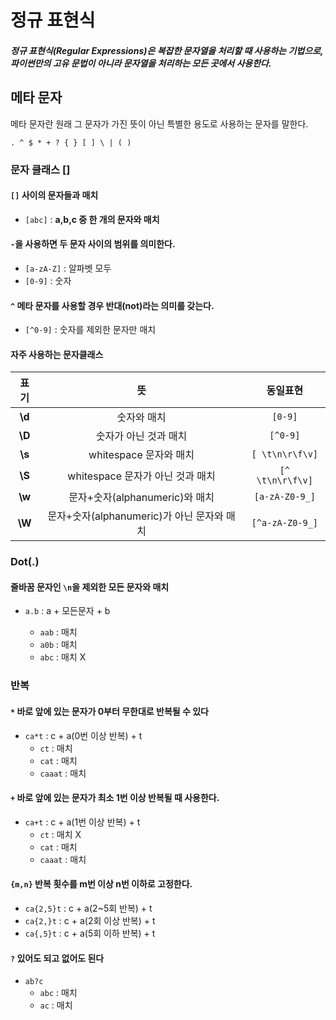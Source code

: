# 정규 표현식

##### 정규 표현식(Regular Expressions)은 복잡한 문자열을 처리할 때 사용하는 기법으로, 파이썬만의 고유 문법이 아니라 문자열을 처리하는 모든 곳에서 사용한다.

## 메타 문자

메타 문자란 원래 그 문자가 가진 뜻이 아닌 특별한 용도로 사용하는 문자를 말한다.

`. ^ $ * + ? { } [ ] \ | ( )`

### 문자 클래스 []

#### `[]` 사이의 문자들과 매치

- `[abc]` : **a,b,c 중 한 개의 문자와 매치**

#### `-`을 사용하면 두 문자 사이의 범위를 의미한다.

- `[a-zA-Z]` : 알파벳 모두
- `[0-9]` : 숫자

#### `^` 메타 문자를 사용할 경우 반대(not)라는 의미를 갖는다.

- `[^0-9]` : 숫자를 제외한 문자만 매치

#### 자주 사용하는 문자클래스

|  표기  |                     뜻                     |     동일표현     |
| :----: | :----------------------------------------: | :--------------: |
| **\d** |                숫자와 매치                 |     `[0-9]`      |
| **\D** |           숫자가 아닌 것과 매치            |     `[^0-9]`     |
| **\s** |           whitespace 문자와 매치           | `[ \t\n\r\f\v]`  |
| **\S** |      whitespace 문자가 아닌 것과 매치      | `[^ \t\n\r\f\v]` |
| **\w** |       문자+숫자(alphanumeric)와 매치       |  `[a-zA-Z0-9_]`  |
| **\W** | 문자+숫자(alphanumeric)가 아닌 문자와 매치 | `[^a-zA-Z0-9_]`  |

### Dot(.)

#### 줄바꿈 문자인 `\n`을 제외한 모든 문자와 매치

- `a.b` : a + 모든문자 + b

  - `aab` : 매치
  - `a0b` : 매치
  - `abc` : 매치 X

### 반복

#### `*` 바로 앞에 있는 문자가 0부터 무한대로 반복될 수 있다

- `ca*t` : c + a(0번 이상 반복) + t
  - `ct` : 매치
  - `cat` : 매치
  - `caaat` : 매치

#### `+` 바로 앞에 있는 문자가 최소 1번 이상 반복될 때 사용한다.

- `ca+t` : c + a(1번 이상 반복) + t
  - `ct` : 매치 X
  - `cat` : 매치
  - `caaat` : 매치

#### `{m,n}` 반복 횟수를 m번 이상 n번 이하로 고정한다.

- `ca{2,5}t` : c + a(2~5회 반복) + t
- `ca{2,}t` : c + a(2회 이상 반복) + t
- `ca{,5}t` : c + a(5회 이하 반복) + t

#### `?` 있어도 되고 없어도 된다

- `ab?c`
  - `abc` : 매치
  - `ac` : 매치
